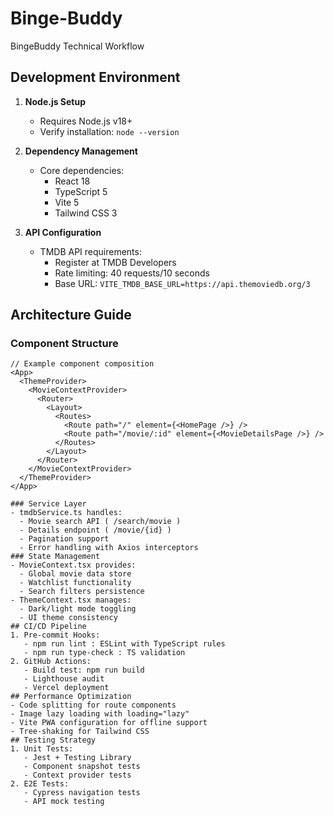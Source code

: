 # Binge-Buddy

BingeBuddy Technical Workflow

## Development Environment
1. **Node.js Setup**
   - Requires Node.js v18+
   - Verify installation: `node --version`

2. **Dependency Management**
   - Core dependencies:
     - React 18
     - TypeScript 5
     - Vite 5
     - Tailwind CSS 3

3. **API Configuration**
   - TMDB API requirements:
     - Register at TMDB Developers
     - Rate limiting: 40 requests/10 seconds
     - Base URL: `VITE_TMDB_BASE_URL=https://api.themoviedb.org/3`

## Architecture Guide

### Component Structure
```tsx
// Example component composition
<App>
  <ThemeProvider>
    <MovieContextProvider>
      <Router>
        <Layout>
          <Routes>
            <Route path="/" element={<HomePage />} />
            <Route path="/movie/:id" element={<MovieDetailsPage />} />
          </Routes>
        </Layout>
      </Router>
    </MovieContextProvider>
  </ThemeProvider>
</App>

### Service Layer
- tmdbService.ts handles:
  - Movie search API ( /search/movie )
  - Details endpoint ( /movie/{id} )
  - Pagination support
  - Error handling with Axios interceptors
### State Management
- MovieContext.tsx provides:
  - Global movie data store
  - Watchlist functionality
  - Search filters persistence
- ThemeContext.tsx manages:
  - Dark/light mode toggling
  - UI theme consistency
## CI/CD Pipeline
1. Pre-commit Hooks:
   - npm run lint : ESLint with TypeScript rules
   - npm run type-check : TS validation
2. GitHub Actions:
   - Build test: npm run build
   - Lighthouse audit
   - Vercel deployment
## Performance Optimization
- Code splitting for route components
- Image lazy loading with loading="lazy"
- Vite PWA configuration for offline support
- Tree-shaking for Tailwind CSS
## Testing Strategy
1. Unit Tests:
   - Jest + Testing Library
   - Component snapshot tests
   - Context provider tests
2. E2E Tests:
   - Cypress navigation tests
   - API mock testing
